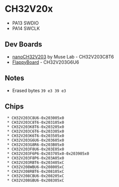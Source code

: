 # CH32V20x

- PA13 SWDIO
- PA14 SWCLK

## Dev Boards

- [nanoCH32V203] by Muse Lab - CH32V203C8T6
- [FlappyBoard] - CH32V203G6U6

[nanoCH32V203]: https://github.com/wuxx/nanoCH32V203
[FlappyBoard]: https://github.com/metro94/FlappyBoard

## Notes

- Erased bytes `39 e3 39 e3`

## Chips

```
 * CH32V203C8U6-0x203005x0
 * CH32V203C8T6-0x203105x0
 * CH32V203K8T6-0x203205x0
 * CH32V203C6T6-0x203305x0
 * CH32V203K6T6-0x203505x0
 * CH32V203G6U6-0x203605x0
 * CH32V203G8R6-0x203B05x0
 * CH32V203F8U6-0x203E05x0
 * CH32V203F6P6-0x203705x0-0x203905x0
 * CH32V203F8P6-0x203A05x0
 * CH32V203RBT6-0x203405xC
 * CH32V208WBU6-0x208005xC
 * CH32V208RBT6-0x208105xC
 * CH32V208CBU6-0x208205xC
 * CH32V208GBU6-0x208305xC
 ```
